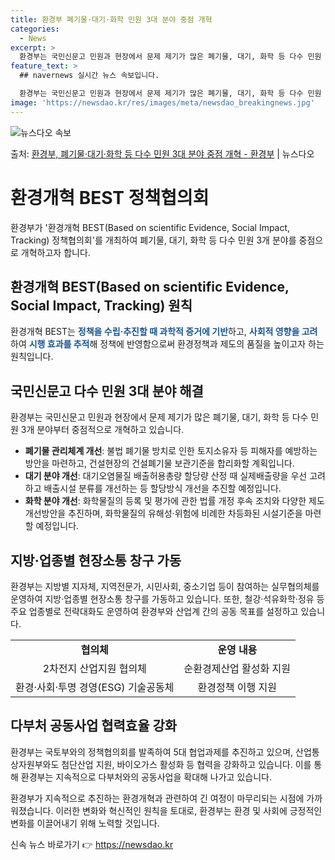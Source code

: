 ```yaml
---
title: 환경부 폐기물·대기·화학 민원 3대 분야 중점 개혁
categories:
  - News
excerpt: >
  환경부는 국민신문고 민원과 현장에서 문제 제기가 많은 폐기물, 대기, 화학 등 다수 민원 3개 분야를 중점 …
feature_text: >
  ## navernews 실시간 뉴스 속보입니다.

  환경부는 국민신문고 민원과 현장에서 문제 제기가 많은 폐기물, 대기, 화학 등 다수 민원 3개 분야를 중점 …
image: 'https://newsdao.kr/res/images/meta/newsdao_breakingnews.jpg'
---
```


![뉴스다오 속보](https://newsdao.kr/res/images/meta/newsdao_breakingnews.jpg)

<p>출처: <a href="https://newsdao.kr/3630" rel="dofollow">환경부, 폐기물·대기·화학 등 다수 민원 3대 분야 중점 개혁 - 환경부</a> | 뉴스다오</p>

<h1 data-ke-size="size26">환경개혁 BEST 정책협의회</h1>
환경부가 '환경개혁 BEST(Based on scientific Evidence, Social Impact, Tracking) 정책협의회'를 개최하여 폐기물, 대기, 화학 등 다수 민원 3개 분야를 중점으로 개혁하고자 합니다.

<p data-ke-size="size16"></p>

<h2 data-ke-size="size24">환경개혁 BEST(Based on scientific Evidence, Social Impact, Tracking) 원칙</h2>
환경개혁 BEST는 <b><span style="color: #1a5490;">정책을 수립·추진할 때 과학적 증거에 기반</span></b>하고, <b><span style="color: #1a5490;">사회적 영향을 고려</span></b>하여 <b><span style="color: #1a5490;">시행 효과를 추적</span></b>해 정책에 반영함으로써 환경정책과 제도의 품질을 높이고자 하는 원칙입니다.

<p data-ke-size="size16"></p>

<h2 data-ke-size="size24">국민신문고 다수 민원 3대 분야 해결</h2>
환경부는 국민신문고 민원과 현장에서 문제 제기가 많은 폐기물, 대기, 화학 등 다수 민원 3개 분야부터 중점적으로 개혁하고 있습니다.

<ul>
    <li><b>폐기물 관리체계 개선</b>: 불법 폐기물 방치로 인한 토지소유자 등 피해자를 예방하는 방안을 마련하고, 건설현장의 건설폐기물 보관기준을 합리화할 계획입니다.</li>
    <li><b>대기 분야 개선</b>: 대기오염물질 배출허용총량 할당량 산정 때 실제배출량을 우선 고려하고 배출시설 분류를 개선하는 등 할당방식 개선을 추진할 예정입니다.</li>
    <li><b>화학 분야 개선</b>: 화학물질의 등록 및 평가에 관한 법률 개정 후속 조치와 다양한 제도 개선방안을 추진하며, 화학물질의 유해성·위험에 비례한 차등화된 시설기준을 마련할 예정입니다.</li>
</ul>

<p data-ke-size="size16"></p>

<h2 data-ke-size="size24">지방·업종별 현장소통 창구 가동</h2>
환경부는 지방별 지자체, 지역전문가, 시민사회, 중소기업 등이 참여하는 실무협의체를 운영하여 지방·업종별 현장소통 창구를 가동하고 있습니다. 또한, 철강·석유화학·정유 등 주요 업종별로 전략대화도 운영하여 환경부와 산업계 간의 공동 목표를 설정하고 있습니다.

<table>
    <tr>
        <td style="text-align: center; height: 17px;"><b>협의체</b></td>
        <td style="text-align: center; height: 17px;"><b>운영 내용</b></td>
    </tr>
    <tr>
        <td style="text-align: center; height: 17px;">2차전지 산업지원 협의체</td>
        <td style="text-align: center; height: 17px;">순환경제산업 활성화 지원</td>
    </tr>
    <tr>
        <td style="text-align: center; height: 17px;">환경·사회·투명 경영(ESG) 기술공동체</td>
        <td style="text-align: center; height: 17px;">환경정책 이행 지원</td>
    </tr>
</table>

<p data-ke-size="size16"></p>

<h2 data-ke-size="size24">다부처 공동사업 협력효율 강화</h2>
환경부는 국토부와의 정책협의회를 발족하여 5대 협업과제를 추진하고 있으며, 산업통상자원부와도 첨단산업 지원, 바이오가스 활성화 등 협력을 강화하고 있습니다. 이를 통해 환경부는 지속적으로 다부처와의 공동사업을 확대해 나가고 있습니다.

<p data-ke-size="size16"></p>

환경부가 지속적으로 추진하는 환경개혁과 관련하여 긴 여정이 마무리되는 시점에 가까워졌습니다. 이러한 변화와 혁신적인 원칙을 토대로, 환경부는 환경 및 사회에 긍정적인 변화를 이끌어내기 위해 노력할 것입니다. 

신속 뉴스 바로가기 👉 <a href="https://newsdao.kr" rel="dofollow">https://newsdao.kr</a>


